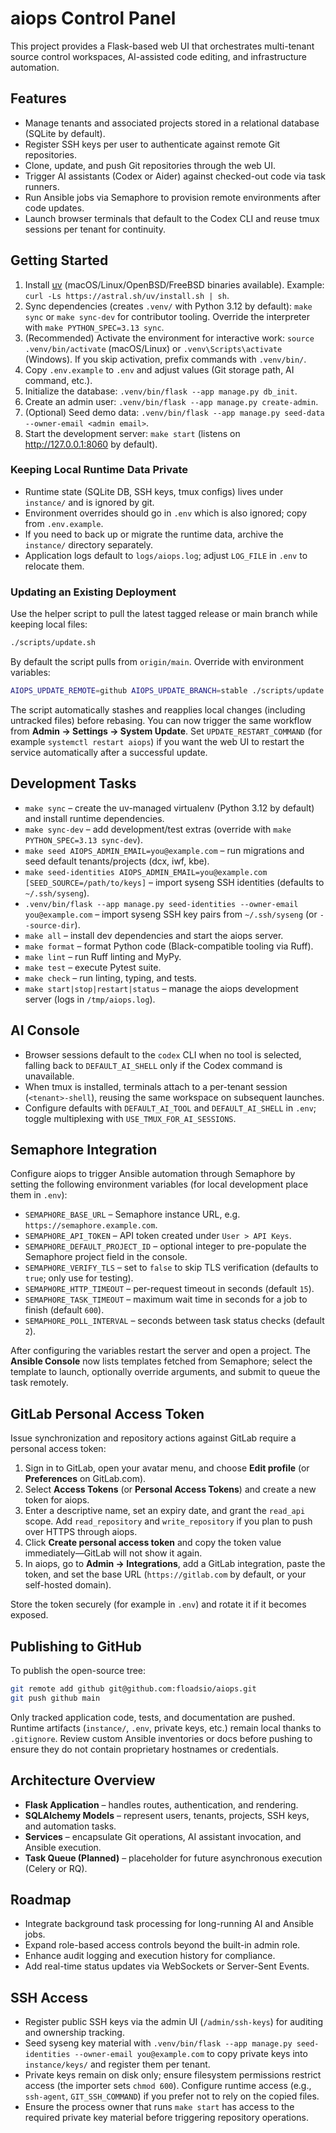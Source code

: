 # aiops Control Panel

This project provides a Flask-based web UI that orchestrates multi-tenant source control workspaces, AI-assisted code editing, and infrastructure automation.

## Features
- Manage tenants and associated projects stored in a relational database (SQLite by default).
- Register SSH keys per user to authenticate against remote Git repositories.
- Clone, update, and push Git repositories through the web UI.
- Trigger AI assistants (Codex or Aider) against checked-out code via task runners.
- Run Ansible jobs via Semaphore to provision remote environments after code updates.
- Launch browser terminals that default to the Codex CLI and reuse tmux sessions per tenant for continuity.

## Getting Started
1. Install [uv](https://github.com/astral-sh/uv) (macOS/Linux/OpenBSD/FreeBSD binaries available). Example: `curl -Ls https://astral.sh/uv/install.sh | sh`.
2. Sync dependencies (creates `.venv/` with Python 3.12 by default): `make sync` or `make sync-dev` for contributor tooling. Override the interpreter with `make PYTHON_SPEC=3.13 sync`.
3. (Recommended) Activate the environment for interactive work: `source .venv/bin/activate` (macOS/Linux) or `.venv\Scripts\activate` (Windows). If you skip activation, prefix commands with `.venv/bin/`.
4. Copy `.env.example` to `.env` and adjust values (Git storage path, AI command, etc.).
5. Initialize the database: `.venv/bin/flask --app manage.py db_init`.
6. Create an admin user: `.venv/bin/flask --app manage.py create-admin`.
7. (Optional) Seed demo data: `.venv/bin/flask --app manage.py seed-data --owner-email <admin email>`.
8. Start the development server: `make start` (listens on http://127.0.0.1:8060 by default).

### Keeping Local Runtime Data Private
- Runtime state (SQLite DB, SSH keys, tmux configs) lives under `instance/` and is ignored by git.
- Environment overrides should go in `.env` which is also ignored; copy from `.env.example`.
- If you need to back up or migrate the runtime data, archive the `instance/` directory separately.
- Application logs default to `logs/aiops.log`; adjust `LOG_FILE` in `.env` to relocate them.

### Updating an Existing Deployment
Use the helper script to pull the latest tagged release or main branch while keeping local files:

```bash
./scripts/update.sh
```

By default the script pulls from `origin/main`. Override with environment variables:

```bash
AIOPS_UPDATE_REMOTE=github AIOPS_UPDATE_BRANCH=stable ./scripts/update.sh
```

The script automatically stashes and reapplies local changes (including untracked files) before rebasing.
You can now trigger the same workflow from **Admin → Settings → System Update**. Set
`UPDATE_RESTART_COMMAND` (for example `systemctl restart aiops`) if you want the web UI
to restart the service automatically after a successful update.

## Development Tasks
- `make sync` – create the uv-managed virtualenv (Python 3.12 by default) and install runtime dependencies.
- `make sync-dev` – add development/test extras (override with `make PYTHON_SPEC=3.13 sync-dev`).
- `make seed AIOPS_ADMIN_EMAIL=you@example.com` – run migrations and seed default tenants/projects (dcx, iwf, kbe).
- `make seed-identities AIOPS_ADMIN_EMAIL=you@example.com [SEED_SOURCE=/path/to/keys]` – import syseng SSH identities (defaults to `~/.ssh/syseng`).
- `.venv/bin/flask --app manage.py seed-identities --owner-email you@example.com` – import syseng SSH key pairs from `~/.ssh/syseng` (or `--source-dir`).
- `make all` – install dev dependencies and start the aiops server.
- `make format` – format Python code (Black-compatible tooling via Ruff).
- `make lint` – run Ruff linting and MyPy.
- `make test` – execute Pytest suite.
- `make check` – run linting, typing, and tests.
- `make start|stop|restart|status` – manage the aiops development server (logs in `/tmp/aiops.log`).

## AI Console

- Browser sessions default to the `codex` CLI when no tool is selected, falling back to `DEFAULT_AI_SHELL` only if the Codex command is unavailable.
- When tmux is installed, terminals attach to a per-tenant session (`<tenant>-shell`), reusing the same workspace on subsequent launches.
- Configure defaults with `DEFAULT_AI_TOOL` and `DEFAULT_AI_SHELL` in `.env`; toggle multiplexing with `USE_TMUX_FOR_AI_SESSIONS`.

## Semaphore Integration

Configure aiops to trigger Ansible automation through Semaphore by setting the following environment variables (for local development place them in `.env`):

- `SEMAPHORE_BASE_URL` – Semaphore instance URL, e.g. `https://semaphore.example.com`.
- `SEMAPHORE_API_TOKEN` – API token created under `User > API Keys`.
- `SEMAPHORE_DEFAULT_PROJECT_ID` – optional integer to pre-populate the Semaphore project field in the console.
- `SEMAPHORE_VERIFY_TLS` – set to `false` to skip TLS verification (defaults to `true`; only use for testing).
- `SEMAPHORE_HTTP_TIMEOUT` – per-request timeout in seconds (default `15`).
- `SEMAPHORE_TASK_TIMEOUT` – maximum wait time in seconds for a job to finish (default `600`).
- `SEMAPHORE_POLL_INTERVAL` – seconds between task status checks (default `2`).

After configuring the variables restart the server and open a project. The **Ansible Console** now lists templates fetched from Semaphore; select the template to launch, optionally override arguments, and submit to queue the task remotely.

## GitLab Personal Access Token

Issue synchronization and repository actions against GitLab require a personal access token:

1. Sign in to GitLab, open your avatar menu, and choose **Edit profile** (or **Preferences** on GitLab.com).
2. Select **Access Tokens** (or **Personal Access Tokens**) and create a new token for aiops.
3. Enter a descriptive name, set an expiry date, and grant the `read_api` scope. Add `read_repository`
   and `write_repository` if you plan to push over HTTPS through aiops.
4. Click **Create personal access token** and copy the token value immediately—GitLab will not show it
   again.
5. In aiops, go to **Admin → Integrations**, add a GitLab integration, paste the token, and set the base
   URL (`https://gitlab.com` by default, or your self-hosted domain).

Store the token securely (for example in `.env`) and rotate it if it becomes exposed.

## Publishing to GitHub

To publish the open-source tree:

```bash
git remote add github git@github.com:floadsio/aiops.git
git push github main
```

Only tracked application code, tests, and documentation are pushed. Runtime artifacts (`instance/`, `.env`, private keys, etc.) remain local thanks to `.gitignore`. Review custom Ansible inventories or docs before pushing to ensure they do not contain proprietary hostnames or credentials.

## Architecture Overview
- **Flask Application** – handles routes, authentication, and rendering.
- **SQLAlchemy Models** – represent users, tenants, projects, SSH keys, and automation tasks.
- **Services** – encapsulate Git operations, AI assistant invocation, and Ansible execution.
- **Task Queue (Planned)** – placeholder for future asynchronous execution (Celery or RQ).

## Roadmap
- Integrate background task processing for long-running AI and Ansible jobs.
- Expand role-based access controls beyond the built-in admin role.
- Enhance audit logging and execution history for compliance.
- Add real-time status updates via WebSockets or Server-Sent Events.

## SSH Access
- Register public SSH keys via the admin UI (`/admin/ssh-keys`) for auditing and ownership tracking.
- Seed syseng key material with `.venv/bin/flask --app manage.py seed-identities --owner-email you@example.com` to copy private keys into `instance/keys/` and register them per tenant.
- Private keys remain on disk only; ensure filesystem permissions restrict access (the importer sets `chmod 600`). Configure runtime access (e.g., `ssh-agent`, `GIT_SSH_COMMAND`) if you prefer not to rely on the copied files.
- Ensure the process owner that runs `make start` has access to the required private key material before triggering repository operations.
